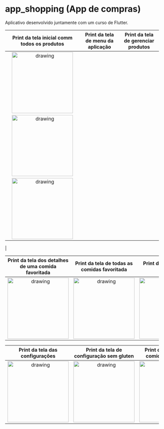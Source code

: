 # app_shopping (App de compras)

Aplicativo desenvolvido juntamente com um curso de Flutter.

|                                          Print da tela inicial comm todos os produtos                                           |                                          Print da tela de menu da aplicação                                           |                                                   Print da tela de gerenciar produtos                                                   |
|:--------------------------------------------------------------------------------------------------------------------------------------------:|:--------------------------------------------------------------------------------------------------------------------------------------------:|:--------------------------------------------------------------------------------------------------------------------------------------------:|
| <img src="https://user-images.githubusercontent.com/36059306/236703120-aad0526c-81b0-4233-8f1e-fc94c6109844.jpeg" alt="drawing" width="200"/> 
| <img src="https://user-images.githubusercontent.com/36059306/236703151-9f6e92e0-aec8-4099-8217-b22f680ef173.jpeg" alt="drawing" width="200"/>
| <img src="https://user-images.githubusercontent.com/36059306/236703200-419e9b4c-4840-408c-b61c-d7619bd85375.jpeg" alt="drawing" width="200"/> 

|

|                                             Print da tela dos detalhes de uma comida favoritada                                              |                                                 Print da tela de todas as comidas favoritada                                                 |                                                        Print da tela dos menu drawer                                                         |
|:--------------------------------------------------------------------------------------------------------------------------------------------:|:--------------------------------------------------------------------------------------------------------------------------------------------:|:--------------------------------------------------------------------------------------------------------------------------------------------:|
| <img src="https://user-images.githubusercontent.com/36059306/203677524-14020dfc-4a2b-476f-be48-babfa816a38d.jpg" alt="drawing" width="200"/> | <img src="https://user-images.githubusercontent.com/36059306/203677564-c028a3ff-842f-4aad-b6a9-e482fc3d4fa4.jpg" alt="drawing" width="200"/> | <img src="https://user-images.githubusercontent.com/36059306/203677601-35f6c3e7-f6c5-4bc4-8f59-425f951341b1.jpg" alt="drawing" width="200"/> |

|                                                       Print da tela das configurações                                                        |                                                   Print da tela de configuração sem gluten                                                   |                                                  Print da tela filtrando comidas sem gluten                                                  |
|:--------------------------------------------------------------------------------------------------------------------------------------------:|:--------------------------------------------------------------------------------------------------------------------------------------------:|:--------------------------------------------------------------------------------------------------------------------------------------------:|
| <img src="https://user-images.githubusercontent.com/36059306/203677651-9f5368a8-2226-4b78-92cd-b4048595e61e.jpg" alt="drawing" width="200"/> | <img src="https://user-images.githubusercontent.com/36059306/203677691-0a889acc-57ae-4fd9-a107-cc22fefaeb65.jpg" alt="drawing" width="200"/> | <img src="https://user-images.githubusercontent.com/36059306/203677732-98d01145-46ce-4164-82ce-cb3a8fe378fc.jpg" alt="drawing" width="200"/> |
